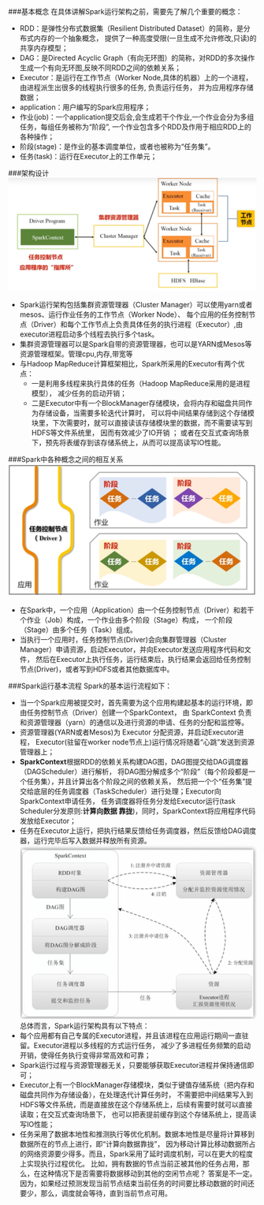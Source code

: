 ###基本概念
在具体讲解Spark运行架构之前，需要先了解几个重要的概念：
*   RDD：是弹性分布式数据集（Resilient Distributed Dataset）的简称，是分布式内存的一个抽象概念，
  提供了一种高度受限(一旦生成不允许修改,只读)的共享内存模型；
*   DAG：是Directed Acyclic Graph（有向无环图）的简称，对RDD的多次操作生成一个有向无环图,反映不同RDD之间的依赖关系；
*   Executor：是运行在工作节点（Worker Node,具体的机器）上的一个进程，由进程派生出很多的线程执行很多的任务, 负责运行任务，
    并为应用程序存储数据；
*   application：用户编写的Spark应用程序；
*   作业(job)：一个application提交后会,会生成若干个作业,一个作业会分为多组任务，每组任务被称为“阶段”,
     一个作业包含多个RDD及作用于相应RDD上的各种操作；
*   阶段(stage)：是作业的基本调度单位，或者也被称为“任务集”。
*   任务(task)：运行在Executor上的工作单元；

###架构设计
![img_3.png](img_3.png)
*   Spark运行架构包括集群资源管理器（Cluster Manager）可以使用yarn或者mesos、运行作业任务的工作节点（Worker Node）、
    每个应用的任务控制节点（Driver）和每个工作节点上负责具体任务的执行进程（Executor）,由executor进程启动多个线程去执行多个task。
*   集群资源管理器可以是Spark自带的资源管理器，也可以是YARN或Mesos等资源管理框架。管理cpu,内存,带宽等
*   与Hadoop MapReduce计算框架相比，Spark所采用的Executor有两个优点：
    *   一是利用多线程来执行具体的任务（Hadoop MapReduce采用的是进程模型）， 减少任务的启动开销；
    *   二是Executor中有一个BlockManager存储模块，会将内存和磁盘共同作为存储设备，当需要多轮迭代计算时，
        可以将中间结果存储到这个存储模块里，下次需要时，就可以直接读该存储模块里的数据，而不需要读写到HDFS等文件系统里，
        因而有效减少了IO开销 ； 或者在交互式查询场景下，预先将表缓存到该存储系统上，从而可以提高读写IO性能。

###Spark中各种概念之间的相互关系
![img_4.png](img_4.png)
*   在Spark中，一个应用（Application）由一个任务控制节点（Driver）和若干个作业（Job）构成，一个作业由多个阶段（Stage）构成， 
    一个阶段（Stage）由多个任务（Task）组成。
*   当执行一个应用时，任务控制节点(Driver)会向集群管理器（Cluster Manager）申请资源，启动Executor，并向Executor发送应用程序代码和文件，
    然后在Executor上执行任务，运行结束后，执行结果会返回给任务控制节点(Driver)，或者写到HDFS或者其他数据库中。


###Spark运行基本流程
Spark的基本运行流程如下：
*   当一个Spark应用被提交时，首先需要为这个应用构建起基本的运行环境，即由任务控制节点（Driver）创建一个SparkContext，
    由 SparkContext 负责和资源管理器（yarn）的通信以及进行资源的申请、任务的分配和监控等。
*   资源管理器(YARN或者Mesos)为 Executor 分配资源，并启动Executor进程，
    Executor(驻留在worker node节点上)运行情况将随着“心跳”发送到资源管理器上；
*   **SparkContext**根据RDD的依赖关系构建DAG图，DAG图提交给DAG调度器（DAGScheduler）进行解析，
    将DAG图分解成多个“阶段”（每个阶段都是一个任务集），并且计算出各个阶段之间的依赖关系，
    然后把一个个“任务集”提交给底层的任务调度器（TaskScheduler）进行处理；Executor向SparkContext申请任务，
    任务调度器将任务分发给Executor运行(task Scheduler分发原则:**计算向数据 靠拢**)，同时，SparkContext将应用程序代码发放给Executor；
*   任务在Executor上运行，把执行结果反馈给任务调度器，然后反馈给DAG调度器，运行完毕后写入数据并释放所有资源。
![img_6.png](img_6.png)
总体而言，Spark运行架构具有以下特点：
*   每个应用都有自己专属的Executor进程，并且该进程在应用运行期间一直驻留。Executor进程以多线程的方式运行任务，
    减少了多进程任务频繁的启动开销，使得任务执行变得非常高效和可靠；
*   Spark运行过程与资源管理器无关，只要能够获取Executor进程并保持通信即可；
*   Executor上有一个BlockManager存储模块，类似于键值存储系统（把内存和磁盘共同作为存储设备），在处理迭代计算任务时，
    不需要把中间结果写入到HDFS等文件系统，而是直接放在这个存储系统上，后续有需要时就可以直接读取；在交互式查询场景下，
    也可以把表提前缓存到这个存储系统上，提高读写IO性能；
*   任务采用了数据本地性和推测执行等优化机制。数据本地性是尽量将计算移到数据所在的节点上进行，即“计算向数据靠拢”，
    因为移动计算比移动数据所占的网络资源要少得多。而且，Spark采用了延时调度机制，可以在更大的程度上实现执行过程优化。
    比如，拥有数据的节点当前正被其他的任务占用，那么，在这种情况下是否需要将数据移动到其他的空闲节点呢？
    答案是不一定。因为，如果经过预测发现当前节点结束当前任务的时间要比移动数据的时间还要少，那么，调度就会等待，直到当前节点可用。